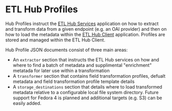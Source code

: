 # ETL Hub Profiles

Hub Profiles instruct the [ETL Hub Services](https://github.com/UMNLibraries/ETLHub.services) application on how to extract and transform data from a given endpoint (e.g. an OAI provider) and then on how to load the metadata within the [ETL Hub Client](https://github.com/UMNLibraries/ETLHub.client) application. Profiles are stored and managed within the ETL Hub Client.

Hub Profile JSON documents consist of three main areas:
* An `extractor` section that instructs the ETL Hub services on how and where to find a batch of metadata and  supplimental "enrichment" metatada for later use within a transformation
* A `transformer` section that contains field transformation profiles, defualt metadata and field transformation profile template details
* A `storage_destinations` section that details where to load transformed metadata relative to a configurable local file system directory. Future support for Fedora 4 is planned and additional targets (e.g. S3) can be easily added.




